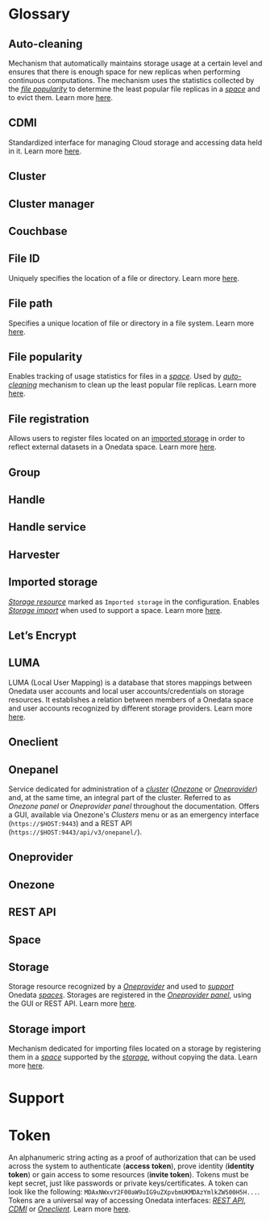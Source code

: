 # Glossary
<!-- short description of each concept with links to proper sections -->

## Auto-cleaning
Mechanism that automatically maintains storage usage at a certain 
level and ensures that there is enough space for new replicas when performing continuous computations.
The mechanism uses the statistics collected by the 
[*file popularity*](#file-popularity) to determine
the least popular file replicas in a [*space*](#space) and to evict them.
Learn more [here](admin-guide/oneprovider/configuration/auto-cleaning.md).

## CDMI

Standardized interface for managing Cloud storage and accessing data held in it. 
Learn more [here](user-guide/cdmi.md).

## Cluster

## Cluster manager

## Couchbase

## File ID
Uniquely specifies the location of a file or directory.
Learn more [here](user-guide/data.md#file-id).

## File path
Specifies a unique location of file or directory in a file system.
Learn more [here](user-guide/data.md#file-path).

## File popularity
Enables tracking of usage statistics for files in a [*space*](#space).
Used by [*auto-cleaning*](#auto-cleaning) mechanism to clean up the least popular file replicas.
Learn more [here](admin-guide/oneprovider/configuration/file-popularity.md).

## File registration
Allows users to register files located on an [imported storage](#imported-storage) in order to 
reflect external datasets in a Onedata space.
Learn more [here](user-guide/file-registration.md).

## Group

## Handle

## Handle service

## Harvester

## Imported storage
[*Storage resource*](#storage) marked as `Imported storage` in the configuration. 
Enables [*Storage import*](#storage-import) when used to support a space.
Learn more [here](admin-guide/oneprovider/configuration/storages.md#imported-storage).

## Let’s Encrypt

## LUMA
LUMA (Local User Mapping) is a database that stores mappings between Onedata user accounts and local user 
accounts/credentials on storage resources. It establishes a relation between members of a Onedata space and user 
accounts recognized by different storage providers.
Learn more [here](admin-guide/oneprovider/configuration/luma.md).

## Oneclient

## Onepanel
Service dedicated for administration of a [*cluster*](#cluster) ([*Onezone*](#onezone) or [*Oneprovider*](#oneprovider)) and, 
at the same time, an integral part of the cluster. Referred to as *Onezone panel* or *Oneprovider panel* throughout the documentation. 
Offers a GUI, available via Onezone's *Clusters* menu or as an emergency interface (`https://$HOST:9443`) 
and a REST API (`https://$HOST:9443/api/v3/onepanel/`).

## Oneprovider

## Onezone

## REST API

## Space

## Storage
Storage resource recognized by a [*Oneprovider*](#oneprovider) and used to [*support*](#support) Onedata [*spaces*](#space).
Storages are registered in the [*Oneprovider panel*](#onepanel), using the GUI or REST API. 
Learn more [here](admin-guide/oneprovider/configuration/storages.md).

## Storage import
Mechanism dedicated for importing files located on a storage by registering them in a [*space*](#space) supported by
the [*storage*](#storage), without copying the data. 
Learn more [here](admin-guide/oneprovider/configuration/storage-import.md).

# Support

# Token
An alphanumeric string acting as a proof of authorization that can be used 
across the system to authenticate (**access token**), prove identity 
(**identity token**) or gain access to some resources (**invite token**). Tokens
must be kept secret, just like passwords or private keys/certificates. A token 
can look like the following: `MDAxNWxvY2F00aW9uIG9uZXpvbmUKMDAzYmlkZW500H5H...`.
Tokens are a universal way of accessing Onedata interfaces: [*REST API*](#rest-api), 
[*CDMI*](#cdmi) or [*Oneclient*](#oneclient). Learn more [here](user-guide/tokens.md).